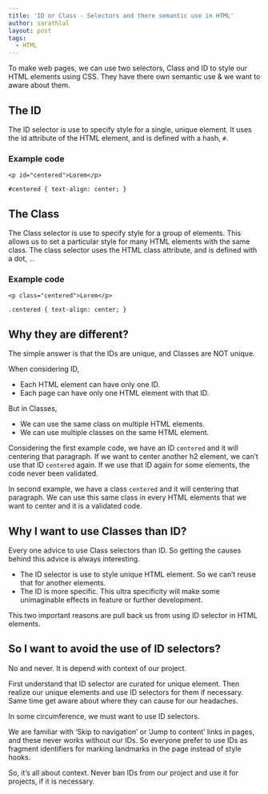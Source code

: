 ```yaml
---
title: 'ID or Class - Selectors and there semantic use in HTML'
author: sarathlal
layout: post
tags:
  - HTML
---
```

To make web pages, we can use two selectors, Class and ID to style our HTML elements using CSS. They have there own semantic use & we want to aware about them.

##  The ID

The ID selector is use to specify style for a single, unique element. It uses the id attribute of the HTML element, and is defined with a hash, `#`.

###  Example code

	<p id="centered">Lorem</p>

	#centered { text-align: center; }


##  The Class

The Class selector is use to specify style for a group of elements. This allows us to set a particular style for many HTML elements with the same class. The class selector uses the HTML class attribute, and is defined with a dot, `.`.

###  Example code

	<p class="centered">Lorem</p>

	.centered { text-align: center; }

##  Why they are different?

The simple answer is that the IDs are unique, and Classes are NOT unique.

When considering ID,

*   Each HTML element can have only one ID.
*   Each page can have only one HTML element with that ID.

But in Classes,

*   We can use the same class on multiple HTML elements.
*   We can use multiple classes on the same HTML element.

Considering the first example code, we have an ID `centered` and it will centering that paragraph. If we want to center another h2 element, we can&#8217;t use that ID `centered` again. If we use that ID again for some elements, the code never been validated.

In second example, we have a class `centered` and it will centering that paragraph. We can use this same class in every HTML elements that we want to center and it is a validated code.

##  Why I want to use Classes than ID?

Every one advice to use Class selectors than ID. So getting the causes behind this advice is always interesting.

*   The ID selector is use to style unique HTML element. So we can&#8217;t reuse that for another elements.
*   The ID is more specific. This ultra specificity will make some unimaginable effects in feature or further development.

This two important reasons are pull back us from using ID selector in HTML elements.

##  So I want to avoid the use of ID selectors?

No and never. It is depend with context of our project.

First understand that ID selector are curated for unique element. Then realize our unique elements and use ID selectors for them if necessary. Same time get aware about where they can cause for our headaches.

In some circumference, we must want to use ID selectors.

We are familiar with &lsquo;Skip to navigation&rsquo; or &lsquo;Jump to content&rsquo; links in pages, and these never works without our IDs. So everyone prefer to use IDs as fragment identifiers for marking landmarks in the page instead of style hooks.

So, it&rsquo;s all about context. Never ban IDs from our project and use it for projects, if it is necessary.
